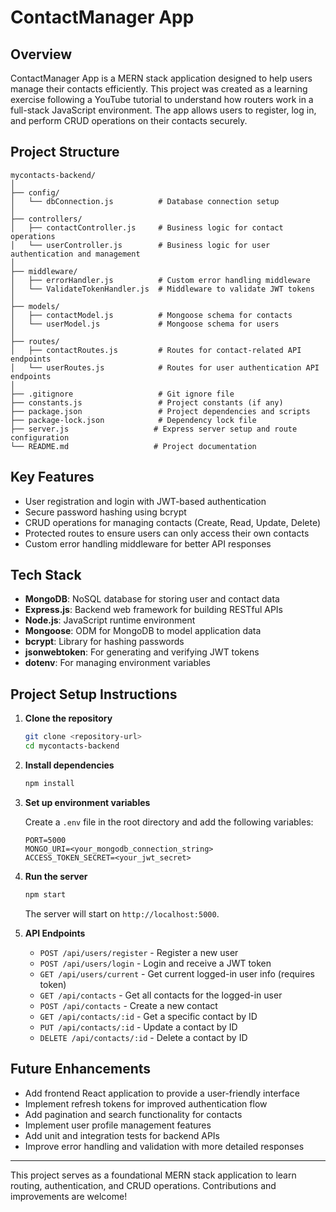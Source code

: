 # ContactManager App

## Overview
ContactManager App is a MERN stack application designed to help users manage their contacts efficiently. This project was created as a learning exercise following a YouTube tutorial to understand how routers work in a full-stack JavaScript environment. The app allows users to register, log in, and perform CRUD operations on their contacts securely.

## Project Structure
```
mycontacts-backend/
│
├── config/
│   └── dbConnection.js          # Database connection setup
│
├── controllers/
│   ├── contactController.js     # Business logic for contact operations
│   └── userController.js        # Business logic for user authentication and management
│
├── middleware/
│   ├── errorHandler.js          # Custom error handling middleware
│   └── ValidateTokenHandler.js  # Middleware to validate JWT tokens
│
├── models/
│   ├── contactModel.js          # Mongoose schema for contacts
│   └── userModel.js             # Mongoose schema for users
│
├── routes/
│   ├── contactRoutes.js         # Routes for contact-related API endpoints
│   └── userRoutes.js            # Routes for user authentication API endpoints
│
├── .gitignore                   # Git ignore file
├── constants.js                 # Project constants (if any)
├── package.json                 # Project dependencies and scripts
├── package-lock.json            # Dependency lock file
├── server.js                   # Express server setup and route configuration
└── README.md                   # Project documentation
```

## Key Features
- User registration and login with JWT-based authentication
- Secure password hashing using bcrypt
- CRUD operations for managing contacts (Create, Read, Update, Delete)
- Protected routes to ensure users can only access their own contacts
- Custom error handling middleware for better API responses

## Tech Stack
- **MongoDB**: NoSQL database for storing user and contact data
- **Express.js**: Backend web framework for building RESTful APIs
- **Node.js**: JavaScript runtime environment
- **Mongoose**: ODM for MongoDB to model application data
- **bcrypt**: Library for hashing passwords
- **jsonwebtoken**: For generating and verifying JWT tokens
- **dotenv**: For managing environment variables

## Project Setup Instructions

1. **Clone the repository**
   ```bash
   git clone <repository-url>
   cd mycontacts-backend
   ```

2. **Install dependencies**
   ```bash
   npm install
   ```

3. **Set up environment variables**

   Create a `.env` file in the root directory and add the following variables:
   ```
   PORT=5000
   MONGO_URI=<your_mongodb_connection_string>
   ACCESS_TOKEN_SECRET=<your_jwt_secret>
   ```

4. **Run the server**
   ```bash
   npm start
   ```
   The server will start on `http://localhost:5000`.

5. **API Endpoints**

   - `POST /api/users/register` - Register a new user
   - `POST /api/users/login` - Login and receive a JWT token
   - `GET /api/users/current` - Get current logged-in user info (requires token)
   - `GET /api/contacts` - Get all contacts for the logged-in user
   - `POST /api/contacts` - Create a new contact
   - `GET /api/contacts/:id` - Get a specific contact by ID
   - `PUT /api/contacts/:id` - Update a contact by ID
   - `DELETE /api/contacts/:id` - Delete a contact by ID

## Future Enhancements
- Add frontend React application to provide a user-friendly interface
- Implement refresh tokens for improved authentication flow
- Add pagination and search functionality for contacts
- Implement user profile management features
- Add unit and integration tests for backend APIs
- Improve error handling and validation with more detailed responses

---

This project serves as a foundational MERN stack application to learn routing, authentication, and CRUD operations. Contributions and improvements are welcome!
